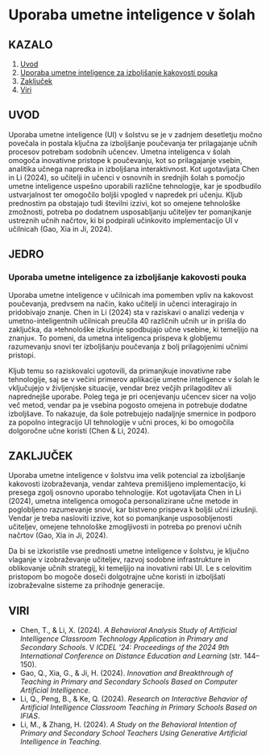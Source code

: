 # Uporaba umetne inteligence v šolah

## KAZALO  
1. [Uvod](#uvod)  
2. [Uporaba umetne inteligence za izboljšanje kakovosti pouka](#uporaba-umetne-inteligence-za-izboljšanje-kakovosti-pouka)  
3. [Zaključek](#zakljucek)  
4. [Viri](#viri)  

## UVOD
Uporaba umetne inteligence (UI) v šolstvu se je v zadnjem desetletju močno povečala in postala ključna za izboljšanje poučevanja ter prilagajanje učnih procesov potrebam sodobnih učencev. Umetna inteligenca v šolah omogoča inovativne pristope k poučevanju, kot so prilagajanje vsebin, analitika učnega napredka in izboljšana interaktivnost. Kot ugotavljata Chen in Li (2024), so učitelji in učenci v osnovnih in srednjih šolah s pomočjo umetne inteligence uspešno uporabili različne tehnologije, kar je spodbudilo ustvarjalnost ter omogočilo boljši vpogled v napredek pri učenju. Kljub prednostim pa obstajajo tudi številni izzivi, kot so omejene tehnološke zmožnosti, potreba po dodatnem usposabljanju učiteljev ter pomanjkanje ustreznih učnih načrtov, ki bi podpirali učinkovito implementacijo UI v učilnicah (Gao, Xia in Ji, 2024). 

## JEDRO

### Uporaba umetne inteligence za izboljšanje kakovosti pouka

Uporaba umetne inteligence v učilnicah ima pomemben vpliv na kakovost poučevanja, predvsem na način, kako učitelji in učenci interagirajo in pridobivajo znanje. Chen in Li (2024) sta v raziskavi o analizi vedenja v umetno-inteligentnih učilnicah preučila 40 različnih učnih ur in prišla do zaključka, da »tehnološke izkušnje spodbujajo učne vsebine, ki temeljijo na znanju«. To pomeni, da umetna inteligenca prispeva k globljemu razumevanju snovi ter izboljšanju poučevanja z bolj prilagojenimi učnimi pristopi. 

Kljub temu so raziskovalci ugotovili, da primanjkuje inovativne rabe tehnologije, saj se v večini primerov aplikacije umetne inteligence v šolah le vključujejo v življenjske situacije, vendar brez večjih prilagoditev ali naprednejše uporabe. Poleg tega je pri ocenjevanju učencev sicer na voljo več metod, vendar pa je vsebina pogosto omejena in potrebuje dodatne izboljšave. To nakazuje, da šole potrebujejo nadaljnje smernice in podporo za popolno integracijo UI tehnologije v učni proces, ki bo omogočila dolgoročne učne koristi (Chen & Li, 2024).

## ZAKLJUČEK
Uporaba umetne inteligence v šolstvu ima velik potencial za izboljšanje kakovosti izobraževanja, vendar zahteva premišljeno implementacijo, ki presega zgolj osnovno uporabo tehnologije. Kot ugotavljata Chen in Li (2024), umetna inteligenca omogoča personalizirane učne metode in poglobljeno razumevanje snovi, kar bistveno prispeva k boljši učni izkušnji. Vendar je treba nasloviti izzive, kot so pomanjkanje usposobljenosti učiteljev, omejene tehnološke zmogljivosti in potreba po prenovi učnih načrtov (Gao, Xia in Ji, 2024).  

Da bi se izkoristile vse prednosti umetne inteligence v šolstvu, je ključno vlaganje v izobraževanje učiteljev, razvoj sodobne infrastrukture in oblikovanje učnih strategij, ki temeljijo na inovativni rabi UI. Le s celovitim pristopom bo mogoče doseči dolgotrajne učne koristi in izboljšati izobraževalne sisteme za prihodnje generacije.

## VIRI
- Chen, T., & Li, X. (2024). *A Behavioral Analysis Study of Artificial Intelligence Classroom Technology Application in Primary and Secondary Schools*. V *ICDEL '24: Proceedings of the 2024 9th International Conference on Distance Education and Learning* (str. 144–150). 
- Gao, Q., Xia, G., & Ji, H. (2024). *Innovation and Breakthrough of Teaching in Primary and Secondary Schools Based on Computer Artificial Intelligence*.
- Li, Q., Peng, B., & Ke, Q. (2024). *Research on Interactive Behavior of Artificial Intelligence Classroom Teaching in Primary Schools Based on IFIAS*.
- Li, M., & Zhang, H. (2024). *A Study on the Behavioral Intention of Primary and Secondary School Teachers Using Generative Artificial Intelligence in Teaching*.



